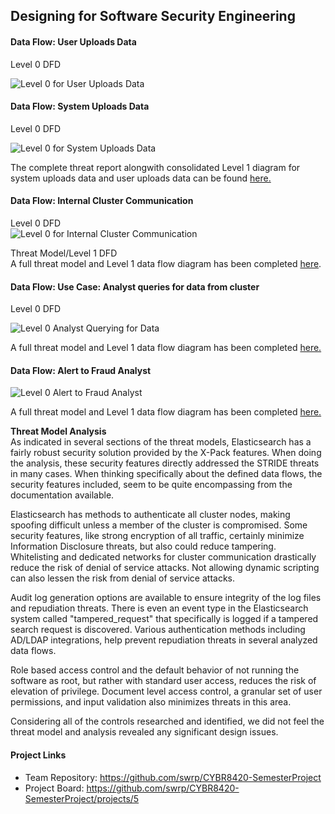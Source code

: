 ## Designing for Software Security Engineering
#### Data Flow: User Uploads Data
Level 0 DFD

![Level 0 for User Uploads Data](https://github.com/swrp/CYBR8420-SemesterProject/blob/master/Threat%20Models/Analyst%20Pushes%20Data%20Into%20Cluster-Level-0.PNG)

#### Data Flow: System Uploads Data
Level 0 DFD

![Level 0 for System Uploads Data](https://github.com/swrp/CYBR8420-SemesterProject/blob/master/Threat%20Models/Application%20Pushes%20Data%20Into%20Cluster-Level_0.PNG)

The complete threat report alongwith consolidated Level 1 diagram for system uploads data and user uploads data can be found <a href = "https://swrp.github.io/CYBR8420-SemesterProject/UpdatingDataToCluster.htm">here.</a>

#### Data Flow: Internal Cluster Communication
Level 0 DFD  
![Level 0 for Internal Cluster Communication](https://github.com/swrp/CYBR8420-SemesterProject/blob/master/Threat%20Models/InternalClusterCommunication_Level_0.PNG)  

Threat Model/Level 1 DFD  
A full threat model and Level 1 data flow diagram has been completed <a href = "https://swrp.github.io/CYBR8420-SemesterProject/InternalClusterCommunication_ThreatReport.htm">here</a>.

#### Data Flow: Use Case: Analyst queries for data from cluster

Level 0 DFD

![Level 0 Analyst Querying for Data](https://github.com/swrp/CYBR8420-SemesterProject/blob/master/Threat%20Models/AnalystQueriesForFraudReports.png)

A full threat model and Level 1 data flow diagram has been completed <a href = "https://swrp.github.io/CYBR8420-SemesterProject/AnalystQueriesForFraudReprts.htm">here.</a>


#### Data Flow: Alert to Fraud Analyst
![Level 0 Alert to Fraud Analyst](https://github.com/swrp/CYBR8420-SemesterProject/blob/master/Threat%20Models/AlertToFraudAnalyst.PNG)

A full threat model and Level 1 data flow diagram has been completed <a href = "https://swrp.github.io/CYBR8420-SemesterProject/AlertToFraudAnalyst.htm">here.</a>



**Threat Model Analysis**  
As indicated in several sections of the threat models, Elasticsearch has a fairly robust security solution provided by the X-Pack features.  When doing the analysis, these security features directly addressed the STRIDE threats in many cases.  When thinking specifically about the defined data flows, the security features included, seem to be quite encompassing from the documentation available.  

Elasticsearch has methods to authenticate all cluster nodes, making spoofing difficult unless a member of the cluster is compromised.  Some security features, like strong encryption of all traffic, certainly minimize Information Disclosure threats, but also could reduce tampering.  Whitelisting and dedicated networks for cluster communication drastically reduce the risk of denial of service attacks.  Not allowing dynamic scripting can also lessen the risk from denial of service attacks.

Audit log generation options are available to ensure integrity of the log files and repudiation threats.  There is even an event type in the Elasticsearch system called "tampered_request" that specifically is logged if a tampered search request is discovered.  Various authentication methods including AD/LDAP integrations, help prevent repudiation threats in several analyzed data flows.

Role based access control and the default behavior of not running the software as root, but rather with standard user access, reduces the risk of elevation of privilege.  Document level access control, a granular set of user permissions, and input validation also minimizes threats in this area. 

Considering all of the controls researched and identified, we did not feel the threat model and analysis revealed any significant design issues.

#### Project Links
* Team Repository: https://github.com/swrp/CYBR8420-SemesterProject
* Project Board: https://github.com/swrp/CYBR8420-SemesterProject/projects/5
